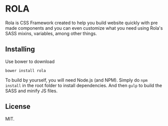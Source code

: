 # ROLA

Rola is CSS Framework created to help you build website quickly with pre made
components and you can even customize what you need using Rola's SASS mixins,
variables, among other things.

## Installing

Use bower to download

`bower install rola`

To build by yourself, you will need Node.js (and NPM). Simply do `npm install`
in the root folder to install dependencies. And then `gulp` to build the SASS
and minify JS files.

## License

MIT.
